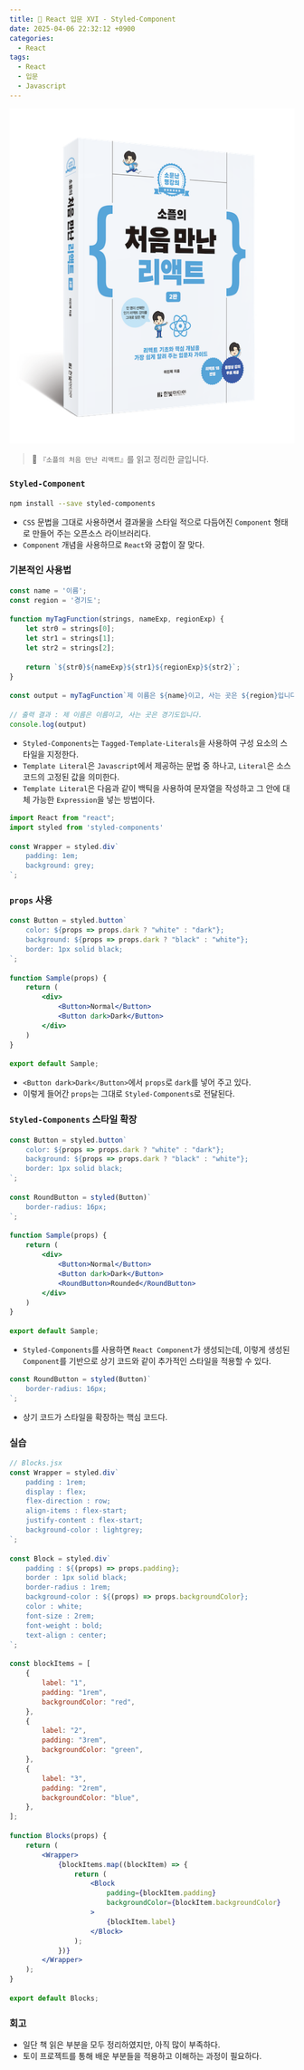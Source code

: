 ```yaml
---
title: 🌌 React 입문 XVI - Styled-Component
date: 2025-04-06 22:32:12 +0900
categories:
  - React
tags:
  - React
  - 입문
  - Javascript
---
```

![](/assets/image/Pasted%20image%2020250522211144.png)
> 📘 `『소플의 처음 만난 리액트』`를 읽고 정리한 글입니다.

### `Styled-Component`
```bash
npm install --save styled-components
```
- `CSS` 문법을 그대로 사용하면서 결과물을 스타일 적으로 다듬어진 `Component` 형태로 만들어 주는 오픈소스 라이브러리다.
- `Component` 개념을 사용하므로 `React`와 궁합이 잘 맞다. 


### 기본적인 사용법
```jsx
const name = '이름';
const region = '경기도';

function myTagFunction(strings, nameExp, regionExp) {
    let str0 = strings[0];  
    let str1 = strings[1];  
    let str2 = strings[2];  
		
    return `${str0}${nameExp}${str1}${regionExp}${str2}`;
}

const output = myTagFunction`제 이름은 ${name}이고, 사는 곳은 ${region}입니다.`

// 출력 결과 : 제 이름은 이름이고, 사는 곳은 경기도입니다.
console.log(output)
```
- `Styled-Components`는 `Tagged-Template-Literals`을 사용하여 구성 요소의 스타일을 지정한다.
- `Template Literal`은 `Javascript`에서 제공하는 문법 중 하나고, `Literal`은 소스 코드의 고정된 값을 의미한다.
- `Template Literal`은 다음과 같이 백틱을 사용하여 문자열을 작성하고 그 안에 대체 가능한 `Expression`을 넣는 방법이다.

```jsx
import React from "react";
import styled from 'styled-components'

const Wrapper = styled.div`
    padding: 1em;
    background: grey;
`;
```


### `props` 사용
```jsx
const Button = styled.button`
    color: ${props => props.dark ? "white" : "dark"};
    background: ${props => props.dark ? "black" : "white"};
    border: 1px solid black;
`;

function Sample(props) {
    return (
        <div>
            <Button>Normal</Button>
            <Button dark>Dark</Button>
        </div>
    )
}

export default Sample;
```
- `<Button dark>Dark</Button>`에서 `props`로 `dark`를 넣어 주고 있다.
- 이렇게 들어간 `props`는 그대로 `Styled-Components`로 전달된다.


### `Styled-Components` 스타일 확장
```jsx
const Button = styled.button`
    color: ${props => props.dark ? "white" : "dark"};
    background: ${props => props.dark ? "black" : "white"};
    border: 1px solid black;
`;

const RoundButton = styled(Button)`
    border-radius: 16px;
`;

function Sample(props) {
    return (
        <div>
            <Button>Normal</Button>
            <Button dark>Dark</Button>
            <RoundButton>Rounded</RoundButton>
        </div>
    )
}

export default Sample;
```
- `Styled-Components`를 사용하면 `React Component`가 생성되는데, 이렇게 생성된 `Component`를 기반으로 상기 코드와 같이 추가적인 스타일을 적용할 수 있다.

```jsx
const RoundButton = styled(Button)`
    border-radius: 16px;
`;
```
- 상기 코드가 스타일을 확장하는 핵심 코드다.


### 실습
```jsx
// Blocks.jsx
const Wrapper = styled.div`
    padding : 1rem;
    display : flex;
    flex-direction : row;
    align-items : flex-start;
    justify-content : flex-start;
    background-color : lightgrey;
`;

const Block = styled.div`
    padding : ${(props) => props.padding};
    border : 1px solid black;
    border-radius : 1rem;
    background-color : ${(props) => props.backgroundColor};
    color : white;
    font-size : 2rem;
    font-weight : bold;
    text-align : center;
`;

const blockItems = [
    {
        label: "1",
        padding: "1rem",
        backgroundColor: "red",
    },
    {
        label: "2",
        padding: "3rem",
        backgroundColor: "green",
    },
    {
        label: "3",
        padding: "2rem",
        backgroundColor: "blue",
    },
];

function Blocks(props) {
    return (
        <Wrapper>
            {blockItems.map((blockItem) => {
                return (
                    <Block
                        padding={blockItem.padding}
                        backgroundColor={blockItem.backgroundColor}
                    >
                        {blockItem.label}
                    </Block>
                );
            })}
        </Wrapper>
    );
}

export default Blocks;
```


### 회고
- 일단 책 읽은 부분을 모두 정리하였지만, 아직 많이 부족하다.
- 토이 프로젝트를 통해 배운 부분들을 적용하고 이해하는 과정이 필요하다.